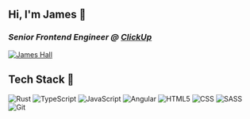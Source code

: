 ## Hi, I'm James 👋

<h3>
  <em>Senior Frontend Engineer @ <a href="https://www.linkedin.com/company/clickup-app/">ClickUp</a></em>
</h3>

[![James Hall](https://img.shields.io/badge/James-%230077B5.svg?style=for-the-badge&logo=linkedin&logoColor=white)](https://www.linkedin.com/in/james-hall-treworgy-064b5a112/)

## Tech Stack 🚀
![Rust](https://img.shields.io/badge/rust-%23323330.svg?style=for-the-badge&logo=rust&logoColor=white) 
![TypeScript](https://img.shields.io/badge/typescript-%23007ACC.svg?style=for-the-badge&logo=typescript&logoColor=white) 
![JavaScript](https://img.shields.io/badge/javascript-%23323330.svg?style=for-the-badge&logo=javascript&logoColor=%23F7DF1E) 
![Angular](https://img.shields.io/badge/angular-%23DD0031.svg?style=for-the-badge&logo=angular&logoColor=white) 
![HTML5](https://img.shields.io/badge/HTML5-E34F26?style=for-the-badge&logo=html5&logoColor=white) 
![CSS](https://img.shields.io/badge/CSS3-1572B6?style=for-the-badge&logo=css3&logoColor=white) 
![SASS](https://img.shields.io/badge/Sass-CC6699?style=for-the-badge&logo=sass&logoColor=white) 
![Git](https://img.shields.io/badge/git-%23F05033.svg?style=for-the-badge&logo=git&logoColor=white)


